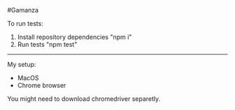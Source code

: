 #Gamanza

To run tests:
1. Install repository dependencies "npm i"
2. Run tests "npm test"

-----------------------------------------------------------------
My setup:
- MacOS
- Chrome browser

You might need to download chromedriver separetly.
